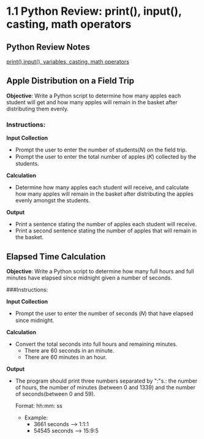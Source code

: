 # 1.1 Python Review: print(), input(), casting, math operators

## Python Review Notes
[print(),input(), variables, casting, math operators ](https://colab.research.google.com/drive/1JSrOECf5FeozLVAlGu7IDqGoR6bf3mR1?usp=sharing)

## Apple Distribution on a Field Trip
**Objective**: Write a Python script to determine how many apples each student will get and how many apples will remain in the basket after distributing them evenly.

### Instructions:
**Input Collection**

- Prompt the user to enter the number of students(𝑁) on the field trip.
- Prompt the user to enter the total number of apples  (𝐾) collected by the students.

**Calculation**
- Determine how many apples each student will receive, and
calculate how many apples will remain in the basket after distributing the apples evenly amongst the students.

**Output**

- Print a sentence stating the number of apples each student will receive.
- Print a second sentence stating the number of apples that will remain in the basket.

## Elapsed Time Calculation
**Objective**: Write a Python script to determine how many full hours and full minutes have elapsed since midnight given a number of seconds.

###Instructions:

**Input Collection**

- Prompt the user to enter the number of seconds 
(𝑁) that have elapsed since midnight.

**Calculation**

- Convert the total seconds into full hours and remaining minutes.
    - There are 60 seconds in an minute.
    - There are 60  minutes in an hour.

**Output**

- The program should print three numbers separated by ":"s.: the number of hours, the number of minutes (between 0 and 1339) and the number of seconds(between 0 and 59).

    Format: hh:mm: ss
    - Example:
        - 3661 seconds --> 1:1:1
        - 54545 seconds --> 15:9:5